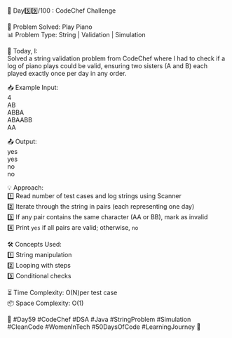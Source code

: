 🚀 Day5️⃣9️⃣/100 : CodeChef Challenge  

🧩 Problem Solved: Play Piano  
📊 Problem Type: String | Validation | Simulation  

📝 Today, I:  
Solved a string validation problem from CodeChef where I had to check if a log of piano plays could be valid, ensuring two sisters (A and B) each played exactly once per day in any order.  

📥 Example Input:  
4  
AB  
ABBA  
ABAABB  
AA  

📤 Output:  
yes  
yes  
no  
no  

💡 Approach:  
1️⃣ Read number of test cases and log strings using Scanner  
2️⃣ Iterate through the string in pairs (each representing one day)  
3️⃣ If any pair contains the same character (AA or BB), mark as invalid  
4️⃣ Print `yes` if all pairs are valid; otherwise, `no`  

🛠️ Concepts Used:  
1️⃣ String manipulation  
2️⃣ Looping with steps  
3️⃣ Conditional checks  

⏳ Time Complexity: O(N)per test case  
📦 Space Complexity: O(1)  

🌱 #Day59 #CodeChef #DSA #Java #StringProblem #Simulation #CleanCode #WomenInTech #50DaysOfCode #LearningJourney 🚀
